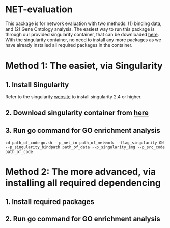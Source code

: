 # NET-evaluation
This package is for network evaluation with two methods: (1) binding data, and (2) Gene Ontology analysis. The easiest way to run this package is through our provided singularity container, that can be downloaded [here](http:/). With the singularity container, no need to install any more packages as we have already installed all required packages in the container. 

# Method 1: The easiet, via Singularity
## 1. Install Singularity
Refer to the singularity [website](https://singularity.lbl.gov/install-linux) to install singularity 2.4 or higher.
## 2. Download singularity container from [here]()
## 3. Run go command for GO enrichment analysis
`cd path_of_code`
`go.sh --p_net_in path_of_network --flag_singularity ON --p_singularity_bindpath path_of_data --p_singularity_img --p_src_code path_of_code ` 

# Method 2: The more advanced, via installing all required dependencing
## 1. Install required packages
## 2. Run go command for GO enrichment analysis
